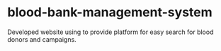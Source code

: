 # blood-bank-management-system
Developed website using to provide platform for easy search for blood donors and campaigns.
